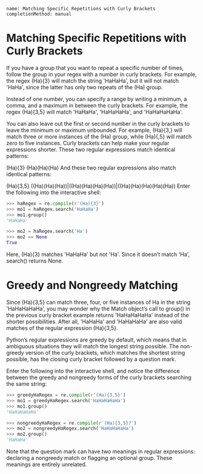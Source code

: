 ```ngMeta
name: Matching Specific Repetitions with Curly Brackets
completionMethod: manual
```
# Matching Specific Repetitions with Curly Brackets
If you have a group that you want to repeat a specific number of times, follow the group in your regex with a number in curly brackets. For example, the regex (Ha){3} will match the string 'HaHaHa', but it will not match 'HaHa', since the latter has only two repeats of the (Ha) group.

Instead of one number, you can specify a range by writing a minimum, a comma, and a maximum in between the curly brackets. For example, the regex (Ha){3,5} will match 'HaHaHa', 'HaHaHaHa', and 'HaHaHaHaHa'.

You can also leave out the first or second number in the curly brackets to leave the minimum or maximum unbounded. For example, (Ha){3,} will match three or more instances of the (Ha) group, while (Ha){,5} will match zero to five instances. Curly brackets can help make your regular expressions shorter. These two regular expressions match identical patterns:


(Ha){3}
(Ha)(Ha)(Ha)
And these two regular expressions also match identical patterns:


(Ha){3,5}
((Ha)(Ha)(Ha))|((Ha)(Ha)(Ha)(Ha))|((Ha)(Ha)(Ha)(Ha)(Ha))
Enter the following into the interactive shell:

```python
>>> haRegex = re.compile(r'(Ha){3}')
>>> mo1 = haRegex.search('HaHaHa')
>>> mo1.group()
'HaHaHa'

>>> mo2 = haRegex.search('Ha')
>>> mo2 == None
True
```
Here, (Ha){3} matches 'HaHaHa' but not 'Ha'. Since it doesn’t match 'Ha', search() returns None.

# Greedy and Nongreedy Matching
Since (Ha){3,5} can match three, four, or five instances of Ha in the string 'HaHaHaHaHa', you may wonder why the Match object’s call to group() in the previous curly bracket example returns 'HaHaHaHaHa' instead of the shorter possibilities. After all, 'HaHaHa' and 'HaHaHaHa' are also valid matches of the regular expression (Ha){3,5}.

Python’s regular expressions are greedy by default, which means that in ambiguous situations they will match the longest string possible. The non-greedy version of the curly brackets, which matches the shortest string possible, has the closing curly bracket followed by a question mark.

Enter the following into the interactive shell, and notice the difference between the greedy and nongreedy forms of the curly brackets searching the same string:

```python
>>> greedyHaRegex = re.compile(r'(Ha){3,5}')
>>> mo1 = greedyHaRegex.search('HaHaHaHaHa')
>>> mo1.group()
'HaHaHaHaHa'

>>> nongreedyHaRegex = re.compile(r'(Ha){3,5}?')
>>> mo2 = nongreedyHaRegex.search('HaHaHaHaHa')
>>> mo2.group()
'HaHaHa'
```
Note that the question mark can have two meanings in regular expressions: declaring a nongreedy match or flagging an optional group. These meanings are entirely unrelated.